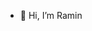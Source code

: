 - 👋 Hi, I’m Ramin

<!---
KeyboardRamin/KeyboardRamin is a ✨ special ✨ repository because its `README.md` (this file) appears on your GitHub profile.
You can click the Preview link to take a look at your changes.
--->
